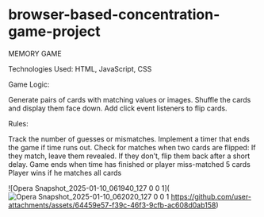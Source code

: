 # browser-based-concentration-game-project

MEMORY GAME

Technologies Used: HTML, JavaScript, CSS

Game Logic:

Generate pairs of cards with matching values or images.
Shuffle the cards and display them face down.
Add click event listeners to flip cards.

Rules:

Track the number of guesses or mismatches.
Implement a timer that ends the game if time runs out.
Check for matches when two cards are flipped:
If they match, leave them revealed.
If they don’t, flip them back after a short delay.
Game ends when time has finished or player miss-matched 5 cards
Player wins if he matches all cards

![Opera Snapshot_2025-01-10_061940_127 0 0 1](![Opera Snapshot_2025-01-10_062020_127 0 0 1](https://github.com/user-attachments/assets/3eb2c88a-62f0-4cf3-b676-ca033220734c)
https://github.com/user-attachments/assets/64459e57-f39c-46f3-9cfb-ac608d0ab158)
